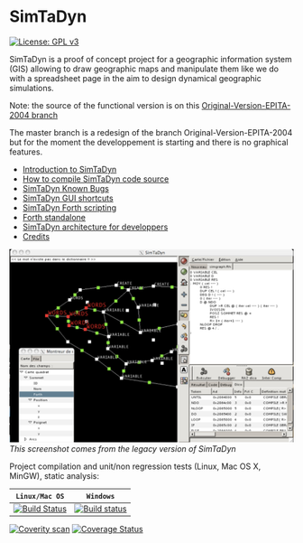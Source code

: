 # SimTaDyn

[![License: GPL v3](https://img.shields.io/badge/License-GPL%20v3-blue.svg)](https://github.com/Lecrapouille/SimTaDyn/blob/master/LICENSE)

SimTaDyn is a proof of concept project for a geographic information system (GIS) allowing to draw geographic maps and manipulate them like we do with a spreadsheet page in the aim to design dynamical geographic simulations.

Note: the source of the functional version is on this [Original-Version-EPITA-2004 branch](https://github.com/Lecrapouille/SimTaDyn/tree/Original-Version-EPITA-2004)

The master branch is a redesign of the branch Original-Version-EPITA-2004 but for the moment the developpement is starting and there is no graphical features.

* [Introduction to SimTaDyn](https://github.com/Lecrapouille/SimTaDyn/blob/master/doc/SimTaDyn.md)
* [How to compile SimTaDyn code source](https://github.com/Lecrapouille/SimTaDyn/blob/master/doc/Install.md)
* [SimTaDyn Known Bugs](https://github.com/Lecrapouille/SimTaDyn/blob/master/doc/Bugs.md)
* [SimTaDyn GUI shortcuts](https://github.com/Lecrapouille/SimTaDyn/blob/master/doc/Shortcuts.md)
* [SimTaDyn Forth scripting](https://github.com/Lecrapouille/SimTaDyn/blob/master/src/forth/doc/forth.md)
* [Forth standalone](https://github.com/Lecrapouille/SimTaDyn/blob/master/src/forth/doc/standalone.md)
* [SimTaDyn architecture for developpers](https://github.com/Lecrapouille/SimTaDyn/blob/master/doc/Architecture.md)
* [Credits](https://github.com/Lecrapouille/SimTaDyn/blob/master/doc/Credits.md)

![alt tag](https://github.com/Lecrapouille/SimTaDyn/blob/master/doc/SimTaDyn.jpg)
*This screenshot comes from the legacy version of SimTaDyn*

Project compilation and unit/non regression tests (Linux, Mac OS X, MinGW), static analysis:

| **`Linux/Mac OS`** | **`Windows`** |
|------------------|-------------|
|[![Build Status](https://travis-ci.org/Lecrapouille/SimTaDyn.svg?branch=master)](https://travis-ci.org/Lecrapouille/SimTaDyn)|[![Build status](https://ci.appveyor.com/api/projects/status/github/lecrapouille/simtadyn?svg=true)](https://ci.appveyor.com/project/Lecrapouille/SimTaDyn)|

[![Coverity scan](https://scan.coverity.com/projects/13000/badge.svg)](https://scan.coverity.com/projects/lecrapouille-simtadyn) [![Coverage Status](https://coveralls.io/repos/github/Lecrapouille/SimTaDyn/badge.svg?branch=master)](https://coveralls.io/github/Lecrapouille/SimTaDyn?branch=master)
